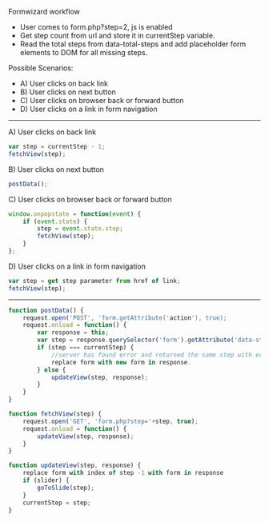 Formwizard workflow

* User comes to form.php?step=2, js is enabled
* Get step count from url and store it in currentStep variable.
* Read the total steps from data-total-steps and add placeholder form elements to DOM for all missing steps.

Possible Scenarios:
* A) User clicks on back link
* B) User clicks on next button
* C) User clicks on browser back or forward button
* D) User clicks on a link in form navigation

---------

A) User clicks on back link
```javascript
var step = currentStep - 1;
fetchView(step);
```

B) User clicks on next button
```javascript
postData();
```

C) User clicks on browser back or forward button
```javascript
window.onpopstate = function(event) {
	if (event.state) {
		step = event.state.step;
		fetchView(step);
	}
};
```

D) User clicks on a link in form navigation
```javascript
var step = get step parameter from href of link;
fetchView(step);
```

---------

```javascript
function postData() {
	request.open('POST', 'form.getAttribute('action'), true);
	request.onload = function() {
		var response = this;
		var step = response.querySelector('form').getAttribute('data-step');
		if (step === currentStep) {
			//server has found error and returned the same step with errors in markup
			replace form with new form in response.
		} else {
			updateView(step, response);
		}
	}
}

function fetchView(step) {
	request.open('GET', 'form.php?step='+step, true);
	request.onload = function() {
		updateView(step, response);
	}
}

function updateView(step, response) {
	replace form with index of step -1 with form in response
	if (slider) {
		goToSlide(step);
	}
	currentStep = step;
}
```
